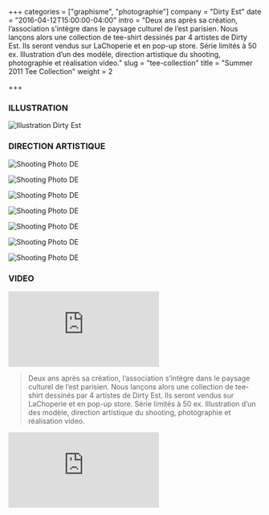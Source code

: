 +++
categories = ["graphisme", "photographie"]
company = "Dirty Est"
date = "2016-04-12T15:00:00-04:00"
intro = "Deux ans après sa création, l’association s’intègre dans le paysage culturel de l’est parisien. Nous lançons alors une collection de tee-shirt dessinés par 4 artistes de Dirty Est. Ils seront vendus sur LaChoperie et en pop-up store. Série limités à 50 ex.  Illustration d’un des modèle, direction artistique du shooting, photographie et réalisation video."
slug = "tee-collection"
title = "Summer 2011 Tee Collection"
weight = 2

+++
### ILLUSTRATION

![Illustration Dirty Est](/img/tee-collection/de_illus.jpg)

### DIRECTION ARTISTIQUE

![Shooting Photo DE](/img/tee-collection/de_da_01.jpg)

![Shooting Photo DE](/img/tee-collection/de_da_02.jpg)

![Shooting Photo DE](/img/tee-collection/de_da_03.jpg)

![Shooting Photo DE](/img/tee-collection/de_da_04.jpg)

![Shooting Photo DE](/img/tee-collection/de_da_05.jpg)

![Shooting Photo DE](/img/tee-collection/de_da_06.jpg)

![Shooting Photo DE](/img/tee-collection/de_da_07.jpg)

### VIDEO

<div class='embed-container'><iframe src='http://player.vimeo.com/video/167872389' frameborder='0' webkitAllowFullScreen mozallowfullscreen allowFullScreen></iframe></div>

>Deux ans après sa création, l’association s’intègre dans le paysage culturel de l’est parisien. Nous lançons alors une collection de tee-shirt dessinés par 4 artistes de Dirty Est. Ils seront vendus sur LaChoperie et en pop-up store. Série limités à 50 ex.  Illustration d’un des modèle, direction artistique du shooting, photographie et réalisation video.

<div class='embed-container'><iframe src='http://player.vimeo.com/video/23883870' frameborder='0' webkitAllowFullScreen mozallowfullscreen allowFullScreen></iframe></div>